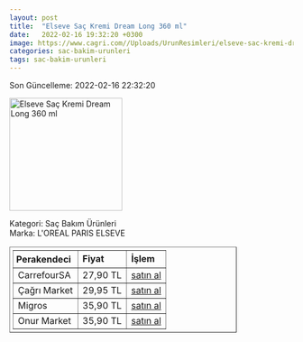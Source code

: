 ```yaml
---
layout: post
title:  "Elseve Saç Kremi Dream Long 360 ml"
date:   2022-02-16 19:32:20 +0300
image: https://www.cagri.com//Uploads/UrunResimleri/elseve-sac-kremi-dream-long-360-ml-82df.jpg
categories: sac-bakim-urunleri
tags: sac-bakim-urunleri
---
```


Son Güncelleme: 2022-02-16 22:32:20

<img src="https://www.cagri.com//Uploads/UrunResimleri/elseve-sac-kremi-dream-long-360-ml-82df.jpg" width="200" alt="Elseve Saç Kremi Dream Long 360 ml" />

Kategori: Saç Bakım Ürünleri
<br />
Marka: L'OREAL PARIS ELSEVE

<table border="1" style="padding: 5px;width:80%;">
  <tr>
    <td style="padding: 5px;"><strong>Perakendeci</strong></td>
    <td><strong>Fiyat</strong></td>
    <td><strong>İşlem</strong></td>
  </tr>
  <tr>
              <td>CarrefourSA</td>
              <td>27,90 TL</td>
              <td><a target="_blank" href="https://www.carrefoursa.com/l-oreal-paris-elseve-dream-long-onarici-bakim-sampuani-360ml-p-30254246">satın al</a></td>
            </tr><tr>
              <td>Çağrı Market</td>
              <td>29,95 TL</td>
              <td><a target="_blank" href="https://www.cagri.com/elseve-sac-kremi-dream-long-360-ml">satın al</a></td>
            </tr><tr>
              <td>Migros</td>
              <td>35,90 TL</td>
              <td><a target="_blank" href="https://www.migros.com.tr/elseve-dream-long-kolay-tarama-sac-bakim-kremi-360-ml-p-20c14f3">satın al</a></td>
            </tr><tr>
              <td>Onur Market</td>
              <td>35,90 TL</td>
              <td><a target="_blank" href="https://www.onurmarket.com/product/elseve-sac-kremi-360ml-dream-long/08d8b7b8-1cfc-4ed5-8004-8354510d6bc0">satın al</a></td>
            </tr>
</table>
